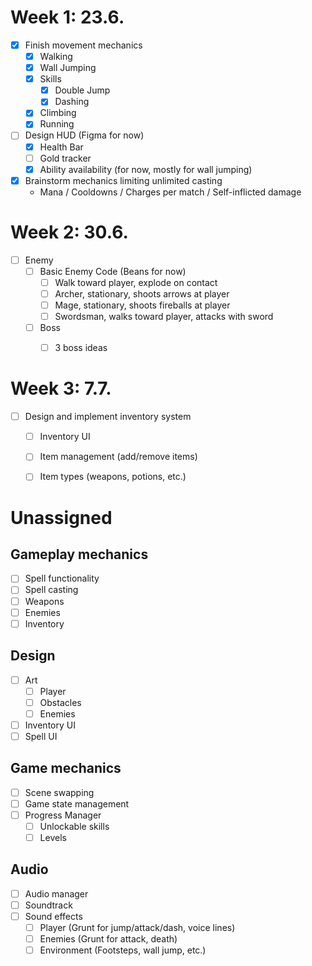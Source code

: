 # Week 1: 23.6.
- [x] Finish movement mechanics
  - [x] Walking
  - [x] Wall Jumping
  - [x] Skills
    - [x] Double Jump
    - [x] Dashing
  - [x] Climbing
  - [x] Running
- [ ] Design HUD (Figma for now)
  - [x] Health Bar
  - [ ] Gold tracker
  - [x] Ability availability (for now, mostly for wall jumping)
- [x] Brainstorm mechanics limiting unlimited casting
  - Mana / Cooldowns / Charges per match / Self-inflicted damage


# Week 2: 30.6.
- [ ] Enemy
  - [ ] Basic Enemy Code (Beans for now)
    - [ ] Walk toward player, explode on contact
    - [ ] Archer, stationary, shoots arrows at player
    - [ ] Mage, stationary, shoots fireballs at player
    - [ ] Swordsman, walks toward player, attacks with sword
  - [ ] Boss 
    - [ ] 3 boss ideas


# Week 3: 7.7.
- [ ] Design and implement inventory system
  - [ ] Inventory UI
  - [ ] Item management (add/remove items)
  - [ ] Item types (weapons, potions, etc.)


# Unassigned
## Gameplay mechanics
- [ ] Spell functionality
- [ ] Spell casting
- [ ] Weapons
- [ ] Enemies
- [ ] Inventory
## Design
- [ ] Art
  - [ ] Player
  - [ ] Obstacles
  - [ ] Enemies
- [ ] Inventory UI
- [ ] Spell UI
## Game mechanics
- [ ] Scene swapping
- [ ] Game state management
- [ ] Progress Manager
  - [ ] Unlockable skills
  - [ ] Levels

## Audio
- [ ] Audio manager
- [ ] Soundtrack
- [ ] Sound effects
  - [ ] Player (Grunt for jump/attack/dash, voice lines)
  - [ ] Enemies (Grunt for attack, death)
  - [ ] Environment (Footsteps, wall jump, etc.)
